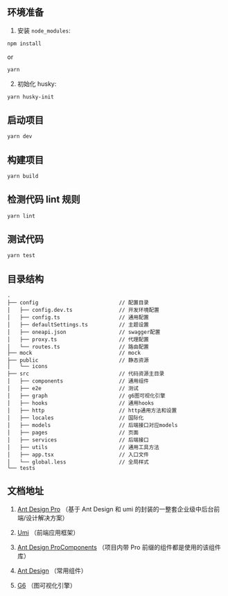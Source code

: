 ## 环境准备

1. 安装 `node_modules`:

```bash
npm install
```

or

```bash
yarn
```

2. 初始化 husky:

```bash
yarn husky-init
```

## 启动项目

```bash
yarn dev
```

## 构建项目

```bash
yarn build
```

## 检测代码 lint 规则

```bash
yarn lint
```

## 测试代码

```bash
yarn test
```

## 目录结构

```
.
├── config                          // 配置目录
│   ├── config.dev.ts               // 开发环境配置
│   ├── config.ts                   // 通用配置
│   ├── defaultSettings.ts          // 主题设置
│   ├── oneapi.json                 // swagger配置
│   ├── proxy.ts                    // 代理配置
│   └── routes.ts                   // 路由配置
├── mock                            // mock
├── public                          // 静态资源
│   └── icons
├── src                             // 代码资源主目录
│   ├── components                  // 通用组件
│   ├── e2e                         // 测试
│   ├── graph                       // g6图可视化引擎
│   ├── hooks                       // 通用hooks
│   ├── http                        // http通用方法和设置
│   ├── locales                     // 国际化
│   ├── models                      // 后端接口对应models
│   ├── pages                       // 页面
│   ├── services                    // 后端接口
│   ├── utils                       // 通用工具方法
│   ├── app.tsx                     // 入口文件
│   └── global.less                 // 全局样式
└── tests
```

## 文档地址

1. [Ant Design Pro](https://pro.ant.design) （基于 Ant Design 和 umi 的封装的一整套企业级中后台前端/设计解决方案）

2. [Umi](https://umijs.org/zh-CN/docs) （前端应用框架）

3. [Ant Design ProComponents](https://procomponents.ant.design/docs/intro) （项目内带 Pro 前缀的组件都是使用的该组件库）

4. [Ant Design](https://ant.design/components/overview-cn/) （常用组件）

5. [G6](https://antv-g6.gitee.io/zh/docs/manual/introduction) （图可视化引擎）

